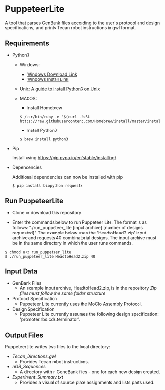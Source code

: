 # PuppeteerLite

A tool that parses GenBank files according to the user's protocol and design specifications, and prints Tecan robot instructions in gwl format.

## Requirements

- Python3
    * Windows:   
        * [Windows Download Link](https://www.python.org/downloads/)
        * [Windows Install Link](https://www.howtogeek.com/197947/how-to-install-python-on-windows/)

    * Unix:
    [A guide to install Python3 on Unix](http://docs.python-guide.org/en/latest/starting/install3/linux/)

    * MACOS: 
      * Install Homebrew
      ```
      $ /usr/bin/ruby -e "$(curl -fsSL https://raw.githubusercontent.com/Homebrew/install/master/install)"
      ```
      * Install Python3
      ```
      $ brew install python3
      ```

- Pip

    Install using https://pip.pypa.io/en/stable/installing/
    
    
- Dependencies
 
    Additional dependencies can now be installed with pip 

    ```
    $ pip install biopython requests
    ```

## Run PuppeteerLite

- Clone or download this repository    

- Enter the commands below to run Puppeteer Lite.
The format is as follows:  "./run_puppeteer_lite  [input archive] [number of designs requested]"
The example below uses the 'HeadtoHead2.zip' input archive and requests 40 combinatorial designs.
The input archive must be in the same directory in which the user runs commands.
```
$ chmod u+x run_puppeteer_lite
$ ./run_puppeteer_lite HeadtoHead2.zip 40
```


## Input Data 

- GenBank Files
  - An example input archive, HeadtoHead2.zip, is in the repository 
  *Zip files must follow the same folder structure*
- Protocol Specification
  - Puppeteer Lite currently uses the MoClo Assembly Protocol.
- Design Specification
  - Puppeteer Lite currently assumes the following design specification: 'promoter.rbs.cds.terminator'.

## Output Files

PuppeteerLite writes two files to the local directory:
- *Tecan_Directions.gwl* 
  - Provides Tecan robot instructions.
- *nGB_Sequences*
  - A directory with n GeneBank files - one for each new design created.
- *Experiment_Summary.txt*
  - Provides a visual of source plate assignments and lists parts used.
  
